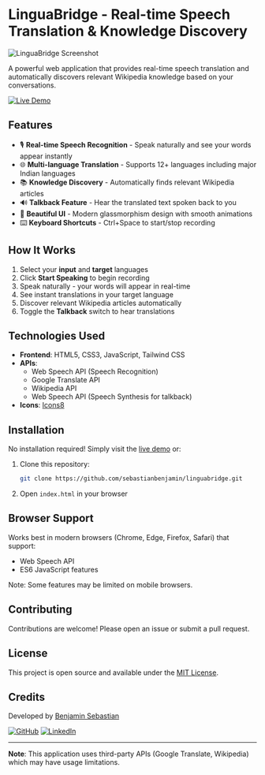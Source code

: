 # LinguaBridge - Real-time Speech Translation & Knowledge Discovery

![LinguaBridge Screenshot](https://img.icons8.com/fluency/96/000000/translation.png)

A powerful web application that provides real-time speech translation and automatically discovers relevant Wikipedia knowledge based on your conversations.

[![Live Demo](https://img.shields.io/badge/-Live%20Demo-brightgreen)](https://sdasaasd.com)

## Features

- 🎙️ **Real-time Speech Recognition** - Speak naturally and see your words appear instantly
- 🌐 **Multi-language Translation** - Supports 12+ languages including major Indian languages
- 📚 **Knowledge Discovery** - Automatically finds relevant Wikipedia articles
- 🔊 **Talkback Feature** - Hear the translated text spoken back to you
- 🎨 **Beautiful UI** - Modern glassmorphism design with smooth animations
- ⌨️ **Keyboard Shortcuts** - Ctrl+Space to start/stop recording

## How It Works

1. Select your **input** and **target** languages
2. Click **Start Speaking** to begin recording
3. Speak naturally - your words will appear in real-time
4. See instant translations in your target language
5. Discover relevant Wikipedia articles automatically
6. Toggle the **Talkback** switch to hear translations

## Technologies Used

- **Frontend**: HTML5, CSS3, JavaScript, Tailwind CSS
- **APIs**:
  - Web Speech API (Speech Recognition)
  - Google Translate API
  - Wikipedia API
  - Web Speech API (Speech Synthesis for talkback)
- **Icons**: [Icons8](https://icons8.com)

## Installation

No installation required! Simply visit the [live demo](https://sdasaasd.com) or:

1. Clone this repository:
   ```bash
   git clone https://github.com/sebastianbenjamin/linguabridge.git
   ```
2. Open `index.html` in your browser

## Browser Support

Works best in modern browsers (Chrome, Edge, Firefox, Safari) that support:
- Web Speech API
- ES6 JavaScript features

Note: Some features may be limited on mobile browsers.

## Contributing

Contributions are welcome! Please open an issue or submit a pull request.

## License

This project is open source and available under the [MIT License](LICENSE).

## Credits

Developed by [Benjamin Sebastian](https://github.com/sebastianbenjamin)

[![GitHub](https://img.shields.io/badge/-GitHub-black?logo=github)](https://github.com/sebastianbenjamin)
[![LinkedIn](https://img.shields.io/badge/-LinkedIn-blue?logo=linkedin)](https://linkedin.com/in/sebastianbenjamin)

---

**Note**: This application uses third-party APIs (Google Translate, Wikipedia) which may have usage limitations.

